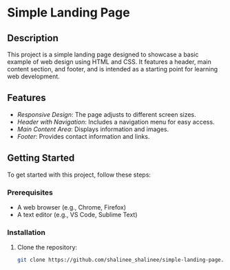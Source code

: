 # Simple Landing Page

## Description

This project is a simple landing page designed to showcase a basic example of web design using HTML and CSS. It features a header, main content section, and footer, and is intended as a starting point for learning web development.

## Features

- *Responsive Design*: The page adjusts to different screen sizes.
- *Header with Navigation*: Includes a navigation menu for easy access.
- *Main Content Area*: Displays information and images.
- *Footer*: Provides contact information and links.

## Getting Started

To get started with this project, follow these steps:

### Prerequisites

- A web browser (e.g., Chrome, Firefox)
- A text editor (e.g., VS Code, Sublime Text)

### Installation

1. Clone the repository:
   ```bash
   git clone https://github.com/shalinee_shalinee/simple-landing-page.git
